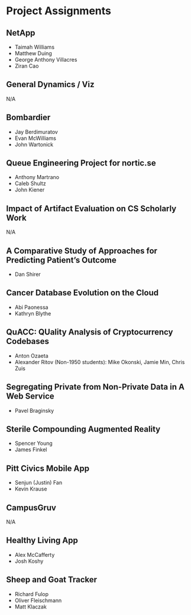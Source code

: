 # Project Assignments

## NetApp
- Taimah Williams
- Matthew Duing
- George Anthony Villacres
- Ziran Cao

## General Dynamics / Viz
N/A

## Bombardier
- Jay Berdimuratov
- Evan McWilliams
- John Wartonick

## Queue Engineering Project for nortic.se
- Anthony Martrano
- Caleb Shultz
- John Kiener

## Impact of Artifact Evaluation on CS Scholarly Work
N/A

## A Comparative Study of Approaches for Predicting Patient’s Outcome
- Dan Shirer

## Cancer Database Evolution on the Cloud
- Abi Paonessa
- Kathryn Blythe

## QuACC: QUality Analysis of Cryptocurrency Codebases
- Anton Ozaeta
- Alexander Ritov
(Non-1950 students): Mike Okonski, Jamie Min, Chris Zuis

## Segregating Private from Non-Private Data in A Web Service
- Pavel Braginsky

## Sterile Compounding Augmented Reality
- Spencer Young
- James Finkel

## Pitt Civics Mobile App
- Senjun (Justin) Fan
- Kevin Krause

## CampusGruv
N/A

## Healthy Living App
- Alex McCafferty
- Josh Koshy

## Sheep and Goat Tracker
- Richard Fulop
- Oliver Fleischmann
- Matt Klaczak
